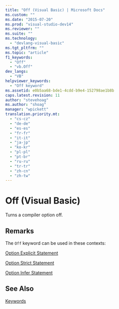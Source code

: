 ```yaml
---
title: "Off (Visual Basic) | Microsoft Docs"
ms.custom: ""
ms.date: "2015-07-20"
ms.prod: "visual-studio-dev14"
ms.reviewer: ""
ms.suite: ""
ms.technology: 
  - "devlang-visual-basic"
ms.tgt_pltfrm: ""
ms.topic: "article"
f1_keywords: 
  - "Off"
  - "vb.Off"
dev_langs: 
  - "VB"
helpviewer_keywords: 
  - "Off keyword"
ms.assetid: e0b5aa68-bde1-4cdd-b9e4-152798ae1b8b
caps.latest.revision: 11
author: "stevehoag"
ms.author: "shoag"
manager: "wpickett"
translation.priority.mt: 
  - "cs-cz"
  - "de-de"
  - "es-es"
  - "fr-fr"
  - "it-it"
  - "ja-jp"
  - "ko-kr"
  - "pl-pl"
  - "pt-br"
  - "ru-ru"
  - "tr-tr"
  - "zh-cn"
  - "zh-tw"
---
```

# Off (Visual Basic)
Turns a compiler option off.  
  
## Remarks  
 The `Off` keyword can be used in these contexts:  
  
 [Option Explicit Statement](../../visual-basic/language-reference/statements/option-explicit-statement.md)  
  
 [Option Strict Statement](../../visual-basic/language-reference/statements/option-strict-statement.md)  
  
 [Option Infer Statement](../../visual-basic/language-reference/statements/option-infer-statement.md)  
  
## See Also  
 [Keywords](../../visual-basic/language-reference/keywords/index.md)